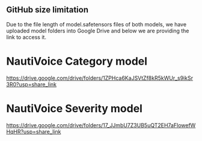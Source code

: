 ## GitHub size limitation

Due to the file length of model.safetensors files of both models, we have uploaded model folders into Google Drive and below we are providing the link to access it.

# NautiVoice Category model
https://drive.google.com/drive/folders/1ZPHca6KaJSVtZf8kR5kWUr_s9ikSr3R0?usp=share_link

# NautiVoice Severity model
https://drive.google.com/drive/folders/17_JJmbU7Z3UB5uQT2EH7aFlowefWHqHR?usp=share_link

